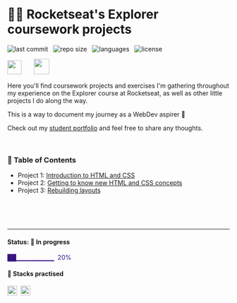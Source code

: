 # 👨‍🚀 Rocketseat's Explorer coursework projects

![last commit](https://img.shields.io/github/last-commit/bpires/rocketseat-explorer?color=2c5a6c 'last commit') &nbsp; ![repo size](https://img.shields.io/github/repo-size/bpires/rocketseat-explorer?color=2c5a6c 'repo size') &nbsp; ![languages](https://img.shields.io/github/languages/count/bpires/rocketseat-explorer?color=2c5a6c 'languages') &nbsp; ![license](https://img.shields.io/github/license/bpires/rocketseat-explorer?color=2c5a6c 'license')
<br/>

<img src="https://www.rocketseat.com.br/_next/image?url=%2Fassets%2Flogos%2Frocketseat.svg&w=256&q=100" height="32">&nbsp;&nbsp;&nbsp;&nbsp;&nbsp;&nbsp; <img src="https://www.rocketseat.com.br/_next/image?url=%2Fassets%2Flogos%2Fexplorer.svg&w=256&q=75" height="35">&nbsp;

Here you'll find coursework projects and exercises I'm gathering throughout my experience on the Explorer course at Rocketseat, as well as other little projects I do along the way.   

This is a way to document my journey as a WebDev aspirer 🚀

Check out my [student portfolio](https://bpires.github.io/) and feel free to share any thoughts.

<br/>

### 📌 Table of Contents

- Project 1: [Introduction to HTML and CSS](https://github.com/bpires/rocketseat-explorer/tree/main/project-01/)
- Project 2: [Getting to know new HTML and CSS concepts](https://github.com/bpires/rocketseat-explorer/tree/main/project-01/)
- Project 3: [Rebuilding layouts](https://github.com/bpires/rocketseat-explorer/tree/main/project-03/)

<br/>
<br/>
<br/>

---

#### Status: 🚧 In progress

<p style="color:#381480"> ██▁▁▁▁▁▁▁▁ &nbsp;20% </p>

#### 🧰 Stacks practised

<img src="https://img.shields.io/badge/CSS3-381480?style=flat&logo=css3" alt="css3 Badge" height="22">&nbsp;
<img src="https://img.shields.io/badge/HTML5-381480?style=flat&logo=html5" alt="html5 Badge" height="22">&nbsp;
